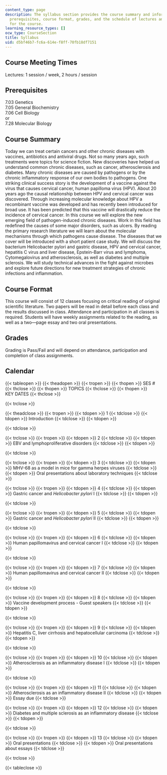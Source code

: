 ```yaml
---
content_type: page
description: The syllabus section provides the course summary and information about
  prerequisites, course format, grades, and the schedule of lectures and key dates
  for the course.
learning_resource_types: []
ocw_type: CourseSection
title: Syllabus
uid: d5bf46b7-fc6a-614e-f8ff-70fb18df7151
---
```


Course Meeting Times
--------------------

Lectures: 1 session / week, 2 hours / session

Prerequisites
-------------

7.03 Genetics  
7.05 General Biochemistry  
7.06 Cell Biology  
or  
7.28 Molecular Biology

Course Summary
--------------

Today we can treat certain cancers and other chronic diseases with vaccines, antibiotics and antiviral drugs. Not so many years ago, such treatments were topics for science fiction. New discoveries have helped us understand common chronic diseases, such as cancer, atherosclerosis and diabetes. Many chronic diseases are caused by pathogens or by the chronic inflammatory response of our own bodies to pathogens. One striking clinical success story is the development of a vaccine against the virus that causes cervical cancer, human papilloma virus (HPV). About 20 years ago the causal relationship between HPV and cervical cancer was discovered. Through increasing molecular knowledge about HPV a recombinant vaccine was developed and has recently been introduced for broad use. It has been predicted that this vaccine will drastically reduce the incidence of cervical cancer. In this course we will explore the new emerging field of pathogen-induced chronic diseases. Work in this field has redefined the causes of some major disorders, such as ulcers. By reading the primary research literature we will learn about the molecular mechanisms through which pathogens cause disease. The diseases that we cover will be introduced with a short patient case study. We will discuss the bacterium Helicobacter pylori and gastric disease, HPV and cervical cancer, hepatitis C virus and liver disease, Epstein-Barr virus and lymphoma, Cytomegalovirus and atherosclerosis, as well as diabetes and multiple sclerosis. We will study technical advances in the fight against microbes and explore future directions for new treatment strategies of chronic infections and inflammation.

Course Format
-------------

This course will consist of 12 classes focusing on critical reading of original scientific literature. Two papers will be read in detail before each class and the results discussed in class. Attendance and participation in all classes is required. Students will have weekly assignments related to the reading, as well as a two—page essay and two oral presentations.

Grades
------

Grading is Pass/Fail and will depend on attendance, participation and completion of class assignments.

Calendar
--------

{{< tableopen >}}
{{< theadopen >}}
{{< tropen >}}
{{< thopen >}}
SES #
{{< thclose >}}
{{< thopen >}}
TOPICS
{{< thclose >}}
{{< thopen >}}
KEY DATES
{{< thclose >}}

{{< trclose >}}

{{< theadclose >}}
{{< tropen >}}
{{< tdopen >}}
1
{{< tdclose >}}
{{< tdopen >}}
Introduction
{{< tdclose >}}
{{< tdopen >}}

{{< tdclose >}}

{{< trclose >}}
{{< tropen >}}
{{< tdopen >}}
2
{{< tdclose >}}
{{< tdopen >}}
EBV and lymphoproliferative disorders
{{< tdclose >}}
{{< tdopen >}}

{{< tdclose >}}

{{< trclose >}}
{{< tropen >}}
{{< tdopen >}}
3
{{< tdclose >}}
{{< tdopen >}}
MHV-68 as a model in mice for gamma herpes viruses
{{< tdclose >}}
{{< tdopen >}}
Oral presentations about laboratory techniques
{{< tdclose >}}

{{< trclose >}}
{{< tropen >}}
{{< tdopen >}}
4
{{< tdclose >}}
{{< tdopen >}}
Gastric cancer and _Helicobacter pylori_ I
{{< tdclose >}}
{{< tdopen >}}

{{< tdclose >}}

{{< trclose >}}
{{< tropen >}}
{{< tdopen >}}
5
{{< tdclose >}}
{{< tdopen >}}
Gastric cancer and _Helicobacter pylori_ II
{{< tdclose >}}
{{< tdopen >}}

{{< tdclose >}}

{{< trclose >}}
{{< tropen >}}
{{< tdopen >}}
6
{{< tdclose >}}
{{< tdopen >}}
Human papillomavirus and cervical cancer I
{{< tdclose >}}
{{< tdopen >}}

{{< tdclose >}}

{{< trclose >}}
{{< tropen >}}
{{< tdopen >}}
7
{{< tdclose >}}
{{< tdopen >}}
Human papillomavirus and cervical cancer II
{{< tdclose >}}
{{< tdopen >}}

{{< tdclose >}}

{{< trclose >}}
{{< tropen >}}
{{< tdopen >}}
8
{{< tdclose >}}
{{< tdopen >}}
Vaccine development process - Guest speakers
{{< tdclose >}}
{{< tdopen >}}

{{< tdclose >}}

{{< trclose >}}
{{< tropen >}}
{{< tdopen >}}
9
{{< tdclose >}}
{{< tdopen >}}
Hepatitis C, liver cirrhosis and hepatocellular carcinoma
{{< tdclose >}}
{{< tdopen >}}

{{< tdclose >}}

{{< trclose >}}
{{< tropen >}}
{{< tdopen >}}
10
{{< tdclose >}}
{{< tdopen >}}
Atherosclerosis as an inflammatory disease I
{{< tdclose >}}
{{< tdopen >}}

{{< tdclose >}}

{{< trclose >}}
{{< tropen >}}
{{< tdopen >}}
11
{{< tdclose >}}
{{< tdopen >}}
Atherosclerosis as an inflammatory disease II
{{< tdclose >}}
{{< tdopen >}}
Essay due
{{< tdclose >}}

{{< trclose >}}
{{< tropen >}}
{{< tdopen >}}
12
{{< tdclose >}}
{{< tdopen >}}
Diabetes and multiple sclerosis as an inflammatory disease
{{< tdclose >}}
{{< tdopen >}}

{{< tdclose >}}

{{< trclose >}}
{{< tropen >}}
{{< tdopen >}}
13
{{< tdclose >}}
{{< tdopen >}}
Oral presentations
{{< tdclose >}}
{{< tdopen >}}
Oral presentations about essays
{{< tdclose >}}

{{< trclose >}}

{{< tableclose >}}